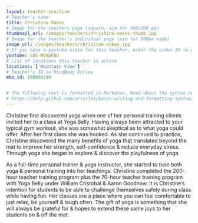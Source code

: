 ```yaml
---
layout: teacher-inactive
# Teacher's name
title: Christine Oakes
# Image for the teachers page (square, aim for 300x300 px)
thumbnail_url: /images/teachers/christine-oakes-thumb.jpg
# Image for the teacher's individual page (aim for 700px wide)
image_url: /images/teachers/christine-oakes.jpg
# If you have a youtube video for this teacher, enter the video ID (e.g. qaqiC84uaNg)
youtube: o4S-MOmpEBU
# List of locations this teacher is active
locations: ['Mountain View']
# Teacher's ID on MindBody Online
mbo_id: 100000240


# The following text is formatted in Markdown. Read about the syntax here:
# https://help.github.com/articles/basic-writing-and-formatting-syntax/
---
```


Christine first discovered yoga when one of her personal training clients invited her to a class at Yoga Belly.  Having always been attracted to your typical gym workout, she was somewhat skeptical as to what yoga could offer.  After her first class she was hooked.  As she continued to practice,  Christine discovered the many benefits of yoga that translated beyond the mat to improve her strength, self-confidence & reduce everyday stress. Through yoga she began to explore & discover the playfulness of yoga.

As a full-time personal trainer & yoga instructor, she started to fuse both yoga & personal training into her teachings.  Christine completed the 200-hour teacher training program plus the 70-hour teacher training program with Yoga Belly under William Cristobal & Aaron Goodnow. It is Christine’s intention for students to be able to challenge themselves safely during class while having fun.  Her classes are a place where you can feel comfortable to just relax, be yourself & laugh often.  The gift of yoga is something that she will always be grateful for & hopes to extend these same joys to her students on & off the mat.
